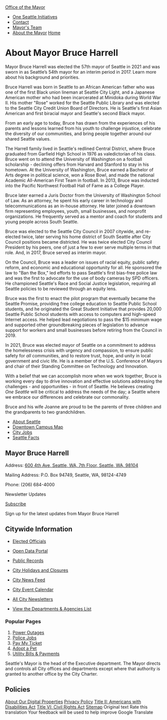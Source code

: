  

  [Office of the Mayor](https://www.seattle.gov/mayor)  

 *  [One Seattle Initiatives](https://www.seattle.gov/mayor/one-seattle-initiatives) 
 *  [Contact](https://www.seattle.gov/mayor/contact) 
 *  [Mayor's Team](https://www.seattle.gov/mayor/team) 
 *  [About the Mayor](https://www.seattle.gov/mayor/about) 
  [Home](https://www.seattle.gov/mayor)  

# About Mayor Bruce Harrell

 Mayor Bruce Harrell was elected the 57th mayor of Seattle in 2021 and was sworn in as Seattle’s 54th mayor for an interim period in 2017. Learn more about his background and priorities. 

Bruce Harrell was born in Seattle to an African American father who was one of the first Black union lineman at Seattle City Light, and a Japanese American mother who had been incarcerated at Minidoka during World War II. His mother "Rose" worked for the Seattle Public Library and was elected to the Seattle City Credit Union Board of Directors. He is Seattle's first Asian American and first biracial mayor and Seattle's second Black mayor.    

From an early age to today, Bruce has drawn from the experiences of his parents and lessons learned from his youth to challenge injustice, celebrate the diversity of our communities, and bring people together around our shared Seattle values.

The Harrell family lived in Seattle's redlined Central District, where Bruce graduated from Garfield High School in 1976 as valedictorian of his class. Bruce went on to attend the University of Washington on a football scholarship - declining offers from Harvard and Stanford to stay in his hometown. At the University of Washington, Bruce earned a Bachelor of Arts degree in political science, won a Rose Bowl, and made the national Academic All-American First Team in football. In 2013, Bruce was inducted into the Pacific Northwest Football Hall of Fame as a College Player.   

Bruce later earned a Juris Doctor from the University of Washington School of Law. As an attorney, he spent his early career in technology and telecommunications as an in-house attorney. He later joined a downtown firm representing employees, youth, small businesses, and nonprofit organizations. He frequently served as a mentor and coach for students and young people across South Seattle.

Bruce was elected to the Seattle City Council in 2007 citywide, and re-elected twice, later serving his home district of South Seattle after City Council positions became districted. He was twice elected City Council President by his peers, one of just a few to ever serve multiple terms in that role. And, in 2017, Bruce served as interim mayor.

On the Council, Bruce was a leader on issues of racial equity, public safety reform, and economic and educational opportunity for all. He sponsored the law to "Ban the Box," led efforts to pass Seattle's first bias-free police law and was the first to advocate for the use of body cameras by SPD officers. He championed Seattle's Race and Social Justice legislation, requiring all Seattle policies to be reviewed through an equity lens.

Bruce was the first to enact the pilot program that eventually became the Seattle Promise, providing free college education to Seattle Public School students, and he originated the Great Student Initiative that provides 20,000 Seattle Public School students with access to computers and high-speed Internet access. He helped lead negotiations to pass the $15 minimum wage and supported other groundbreaking pieces of legislation to advance support for workers and small businesses before retiring from the Council in 2019.

In 2021, Bruce was elected mayor of Seattle on a commitment to address the homelessness crisis with urgency and compassion, to ensure public safety for  *all* communities, and to restore trust, hope, and unity in local government and civic life. He is a member of the U.S. Conference of Mayors and chair of their Standing Committee on Technology and Innovation.

With a belief that we can accomplish more when we work together, Bruce is working every day to drive innovation and effective solutions addressing the challenges - and opportunities - in front of Seattle. He believes creating *One Seattle* will be critical to address the needs of the day; a Seattle where we embrace our differences and celebrate our commonality.  

Bruce and his wife Joanne are proud to be the parents of three children and the grandparents to two grandchildren.

 

 *  [About Seattle](https://www.seattle.gov/opcd/population-and-demographics/about-seattle) 
 *  [Downtown Campus Map](https://www.seattle.gov/customer-service-bureau/downtown-campus-map) 
 *  [City Jobs](https://www.governmentjobs.com/careers/seattle) 
 *  [Seattle Facts](https://www.seattle.gov/cityarchives/seattle-facts) 

## Mayor Bruce Harrell

 Address:  [600 4th Ave, Seattle, WA, 7th Floor, Seattle, WA, 98104](https://www.google.com/maps/place/600%204th%20Ave,%20Seattle,%20WA,%207th%20Floor,%20Seattle,%20WA,%2098104) 

 Mailing Address: P.O. Box 94749, Seattle, WA, 98124-4749

 Phone: (206) 684-4000

Newsletter Updates

 [Subscribe](https://public.govdelivery.com/accounts/WASEATTLE/subscriber/topics?qsp=WASEATTLE_12) 

Sign up for the latest updates from Mayor Bruce Harrell

## Citywide Information

 *  [Elected Officials](https://www.seattle.gov/elected-officials) 
 *  [Open Data Portal](https://data.seattle.gov) 
 *  [Public Records](https://www.seattle.gov/public-records) 
 *  [City Holidays and Closures](https://www.seattle.gov/holidays-and-closures) 

 *  [City News Feed](https://news.seattle.gov) 
 *  [City Event Calendar](https://www.seattle.gov/event-calendar) 
 *  [All City Newsletters](https://public.govdelivery.com/accounts/WASEATTLE/subscriber/topics?qsp=CODE_RED) 
 *  [View the Departments & Agencies List](https://www.seattle.gov/departments) 

### Popular Pages

 1.  [Power Outages](https://www.seattle.gov/city-light/outages) 
 1.  [Police Jobs](https://www.seattle.gov/police/police-jobs) 
 1.  [Pay My Ticket](https://www.seattle.gov/courts/tickets-and-payments/pay-my-ticket) 
 1.  [Adopt a Pet](https://www.seattle.gov/animal-shelter/find-an-animal/adopt) 
 1.  [Utility Bills & Payments](https://www.seattle.gov/utilities/your-services/accounts-and-payments/bills-and-payments) 

Seattle's Mayor is the head of the Executive department. The Mayor directs and controls all City offices and departments except where that authority is granted to another office by the City Charter.

## Policies

  [About Our Digital Properties](https://www.seattle.gov/about-our-digital-properties)   [Privacy Policy](https://www.seattle.gov/tech/data-privacy/privacy-statement)   [Title II: Americans with Disabilities Act](https://www.seattle.gov/americans-with-disabilities-act)   [Title VI: Civil Rights Act](https://www.seattle.gov/civilrights/laws-we-enforce/title-vi-civil-rights-act)   [Sitemap](https://www.seattle.gov/sitemap)  Original text Rate this translation Your feedback will be used to help improve Google Translate 